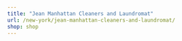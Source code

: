 ```yaml
---
title: "Jean Manhattan Cleaners and Laundromat"
url: /new-york/jean-manhattan-cleaners-and-laundromat/
shop: shop
---
```

